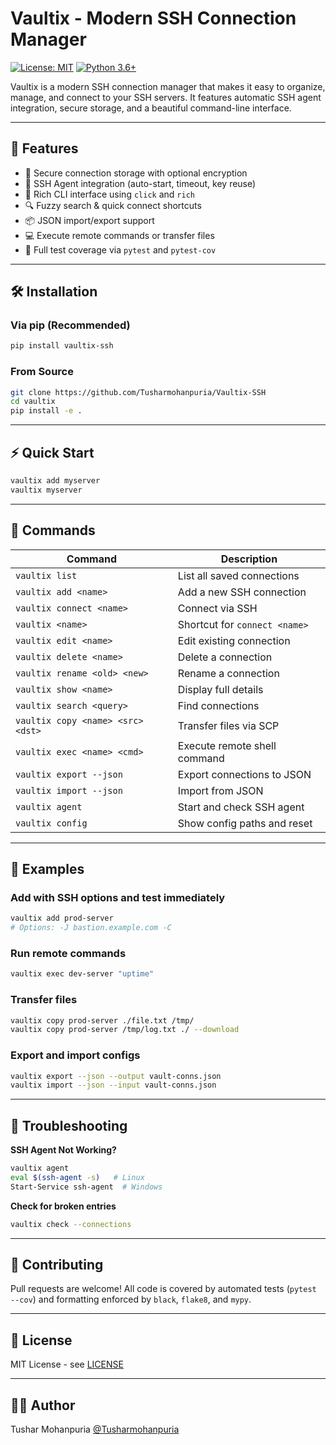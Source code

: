 # Vaultix - Modern SSH Connection Manager

[![License: MIT](https://img.shields.io/badge/License-MIT-yellow.svg)](https://opensource.org/licenses/MIT)
[![Python 3.6+](https://img.shields.io/badge/python-3.6+-blue.svg)](https://www.python.org/downloads/)

Vaultix is a modern SSH connection manager that makes it easy to organize, manage, and connect to your SSH servers. It features automatic SSH agent integration, secure storage, and a beautiful command-line interface.

---

## 🚀 Features

- 🔐 Secure connection storage with optional encryption
- 🔑 SSH Agent integration (auto-start, timeout, key reuse)
- 🎨 Rich CLI interface using `click` and `rich`
- 🔍 Fuzzy search & quick connect shortcuts
- 📦 JSON import/export support
- 💻 Execute remote commands or transfer files
- 🧪 Full test coverage via `pytest` and `pytest-cov`

---

## 🛠 Installation

### Via pip (Recommended)
```bash
pip install vaultix-ssh
```

### From Source

```bash
git clone https://github.com/Tusharmohanpuria/Vaultix-SSH
cd vaultix
pip install -e .
```

---

## ⚡ Quick Start

```bash
vaultix add myserver
vaultix myserver
```

---

## 🔧 Commands

| Command                           | Description                   |
| --------------------------------- | ----------------------------- |
| `vaultix list`                    | List all saved connections    |
| `vaultix add <name>`              | Add a new SSH connection      |
| `vaultix connect <name>`          | Connect via SSH               |
| `vaultix <name>`                  | Shortcut for `connect <name>` |
| `vaultix edit <name>`             | Edit existing connection      |
| `vaultix delete <name>`           | Delete a connection           |
| `vaultix rename <old> <new>`      | Rename a connection           |
| `vaultix show <name>`             | Display full details          |
| `vaultix search <query>`          | Find connections              |
| `vaultix copy <name> <src> <dst>` | Transfer files via SCP        |
| `vaultix exec <name> <cmd>`       | Execute remote shell command  |
| `vaultix export --json`           | Export connections to JSON    |
| `vaultix import --json`           | Import from JSON              |
| `vaultix agent`                   | Start and check SSH agent     |
| `vaultix config`                  | Show config paths and reset   |

---

## 📁 Examples

### Add with SSH options and test immediately

```bash
vaultix add prod-server
# Options: -J bastion.example.com -C
```

### Run remote commands

```bash
vaultix exec dev-server "uptime"
```

### Transfer files

```bash
vaultix copy prod-server ./file.txt /tmp/
vaultix copy prod-server /tmp/log.txt ./ --download
```

### Export and import configs

```bash
vaultix export --json --output vault-conns.json
vaultix import --json --input vault-conns.json
```

---

## 🧰 Troubleshooting

**SSH Agent Not Working?**

```bash
vaultix agent
eval $(ssh-agent -s)   # Linux
Start-Service ssh-agent  # Windows
```

**Check for broken entries**

```bash
vaultix check --connections
```

---

## 🤝 Contributing

Pull requests are welcome! All code is covered by automated tests (`pytest --cov`) and formatting enforced by `black`, `flake8`, and `mypy`.

---

## 📄 License

MIT License - see [LICENSE](LICENSE)

---

## 👨‍💻 Author

Tushar Mohanpuria
[@Tusharmohanpuria](https://github.com/Tusharmohanpuria)